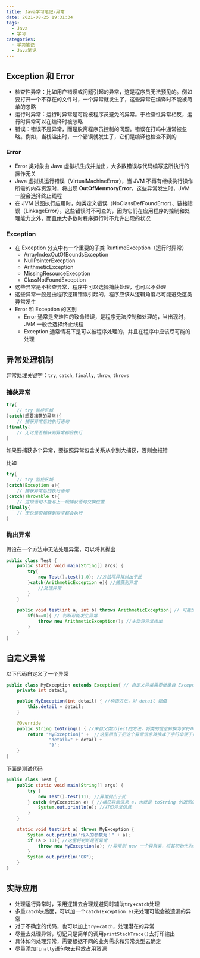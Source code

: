 ```yaml
---
title: Java学习笔记-异常
date: 2021-08-25 19:31:34
tags: 
  - Java
  - 学习
categories:
  - 学习笔记
  - Java笔记
---
```


## Exception 和 Error

- 检查性异常：比如用户错误或问题引起的异常，这是程序员无法预见的。例如要打开一个不存在的文件时，一个异常就发生了，这些异常在编译时不能被简单的忽略
- 运行时异常：运行时异常是可能被程序员避免的异常。于检查性异常相反，运行时异常可以在编译时被忽略
- 错误：错误不是异常，而是脱离程序员控制的问题。错误在打吗中通常被忽略。例如，当栈溢出时，一个错误就发生了，它们是编译也检查不到的

### Error

- Error 类对象由 Java 虚拟机生成并抛出，大多数错误与代码编写这所执行的操作无关
- Java 虚拟机运行错误（VirtualMachineError），当 JVM 不再有继续执行操作所需的内存资源时，将出现 **OutOfMenmoryError**。这些异常发生时，JVM 一般会选择终止线程
- 在 JVM 试图执行应用时，如类定义错误（NoClassDefFoundError）、链接错误（LinkageError）。这些错误时不可查的，因为它们在应用程序的控制和处理能力之外，而且绝大多数时程序运行时不允许出现的状况

### Exception

- 在 Exception 分支中有一个重要的子类 RuntimeException（运行时异常）
  - ArrayIndexOutOfBoundsException
  - NullPointerException
  - ArithmeticException
  - MissingResourceExecption
  - ClassNotFoundException
- 这些异常是不检查异常，程序中可以选择捕获处理，也可以不处理
- 这些异常一般是由程序逻辑错误引起的，程序应该从逻辑角度尽可能避免这类异常发生
- Error 和 Exception 的区别
  - Error 通常是灾难性的致命错误，是程序无法控制和处理的，当出现时，JVM 一般会选择终止线程
  - Exception 通常情况下是可以被程序处理的，并且在程序中应该尽可能的处理

## 异常处理机制

异常处理关键字：`try`, `catch`, `finally`, `throw`, `throws`

### 捕获异常

```java
try{
    // try 监控区域
}catch(想要捕获的异常){
    // 捕获异常后的执行语句
}finally{
    // 无论是否捕获到异常都会执行
}
```

如果要捕获多个异常，要按照异常包含关系从小到大捕获，否则会报错

比如

```java
try{
    // try 监控区域
}catch(Exception e){
    // 捕获异常后的执行语句
}catch(Throwable t){
    // 这段语句不能与上一段捕获语句交换位置
}finally{
    // 无论是否捕获到异常都会执行
}
```

### 抛出异常

假设在一个方法中无法处理异常，可以将其抛出

```java
public class Test {
    public static void main(String[] args) {
        try{
            new Test().test(1,0); //方法将异常抛出于此
        }catch(ArithmeticException e){ //捕获到异常
            //处理异常
        }
    }
    
    public void test(int a, int b) throws ArithmeticException{ // 可能出现的异常
        if(b==0){ // 判断可能发生异常
            throw new ArithmeticException(); //主动将异常抛出
        }
    }
}
```

## 自定义异常

以下代码自定义了一个异常

```java
public class MyException extends Exception{ // 自定义异常需要继承自 Exception 或更高的父类
    private int detail;

    public MyException(int detail) { //构造方法，对 detail 赋值
        this.detail = detail;
    }

    @Override
    public String toString() { //来自父类Object的方法，将类的信息转换为字符串
        return "MyException{" +  //这里相当于把这个异常信息转换成了字符串便于打印
                "detail=" + detail +
                '}';
    }
}

```

下面是测试代码

```java
public class Test {
    public static void main(String[] args) {
        try {
            new Test().test(11); //异常抛出于此
        } catch (MyException e) { //捕获异常信息 e，也就是 toString 的返回值
            System.out.println(e); //打印异常信息
        }
    }

    static void test(int a) throws MyException {
        System.out.println("传入的参数为：" + a);
        if (a > 10){ //这里将判断是否异常
            throw new MyException(a); //异常则 new 一个异常类，将其初始化为a，抛出到上层
        }
        System.out.println("OK");
    }
}
```

## 实际应用

- 处理运行异常时，采用逻辑去合理规避同时辅助`try`+`catch`处理
- 多重`catch`块后面，可以加一个`catch(Exception e)`来处理可能会被遗漏的异常
- 对于不确定的代码，也可以加上`try`+`catch`，处理潜在的异常
- 尽量去处理异常，切记只是简单的调用`printStackTrace()`去打印输出
- 具体如何处理异常，需要根据不同的业务需求和异常类型去确定
- 尽量添加`finally`语句块去释放占用资源